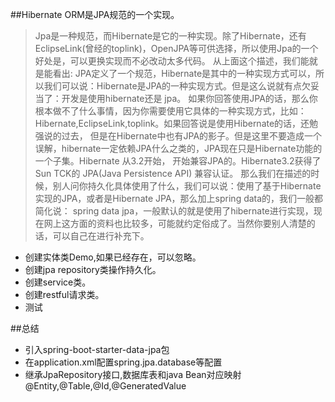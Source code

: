 ##Hibernate ORM是JPA规范的一个实现。
  >Jpa是一种规范，而Hibernate是它的一种实现。除了Hibernate，还有EclipseLink(曾经的toplink)，OpenJPA等可供选择，所以使用Jpa的一个好处是，可以更换实现而不必改动太多代码。
   从上面这个描述，我们能就是能看出: JPA定义了一个规范，Hibernate是其中的一种实现方式可以，所以我们可以说：Hibernate是JPA的一种实现方式。但是这么说就有点欠妥当了：开发是使用hibernate还是 jpa。
   如果你回答使用JPA的话，那么你根本做不了什么事情，因为你需要使用它具体的一种实现方式，比如：Hibernate,EclipseLink,toplink。如果回答说是使用Hibernate的话，还勉强说的过去，
   但是在Hibernate中也有JPA的影子。但是这里不要造成一个误解，hibernate一定依赖JPA什么之类的，JPA现在只是Hibernate功能的一个子集。Hibernate 从3.2开始，
   开始兼容JPA的。Hibernate3.2获得了Sun TCK的 JPA(Java  Persistence API) 兼容认证。
   那么我们在描述的时候，别人问你持久化具体使用了什么，我们可以说：使用了基于Hibernate实现的JPA，或者是Hibernate JPA，那么加上spring data的，我们一般都简化说：
   spring data jpa，一般默认的就是使用了hibernate进行实现，现在网上这方面的资料也比较多，可能就约定俗成了。当然你要别人清楚的话，可以自己在进行补充下。
   
*  创建实体类Demo,如果已经存在，可以忽略。
*  创建jpa repository类操作持久化。
*  创建service类。
*  创建restful请求类。
*  测试

##总结
* 引入spring-boot-starter-data-jpa包
* 在application.xml配置spring.jpa.database等配置
* 继承JpaRepository接口,数据库表和java Bean对应映射@Entity,@Table,@Id,@GeneratedValue



